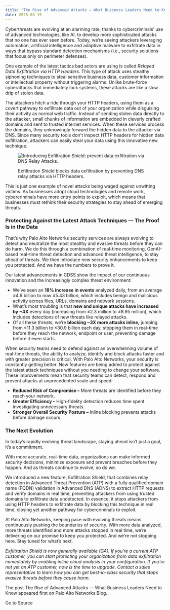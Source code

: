 ```yaml
---
title: "The Rise of Advanced Attacks — What Business Leaders Need to Know"
date: 2025-03-19
---
```


Cyberthreats are evolving at an alarming rate, thanks to cybercriminals’ use of advanced technologies, like AI, to develop more sophisticated attacks that no one has ever seen before. Today, we’re seeing attackers leveraging automation, artificial intelligence and adaptive malware to exfiltrate data in ways that bypass standard detection mechanisms (i.e., security solutions that focus only on perimeter defenses).

One example of the latest tactics bad actors are using is called _Relayed Data Exfiltration via HTTP Headers_. This type of attack uses stealthy siphoning techniques to steal sensitive business data, customer information or intellectual property without triggering alarms. Unlike brute-force cyberattacks that immediately lock systems, these attacks are like a slow drip of stolen data.

The attackers hitch a ride through your HTTP headers, using them as a covert pathway to exfiltrate data out of your organization while disguising their activity as normal web traffic. Instead of sending stolen data directly to the attacker, small chunks of information are embedded in cleverly crafted domains and sent to trusted internet services. When these services process the domains, they unknowingly forward the hidden data to the attacker via DNS. Since many security tools don't inspect HTTP headers for hidden data exfiltration, attackers can easily steal your data using this innovative new technique.

<figure>

![Introducing Exfiltration Shield: prevent data exfiltration via DNS Relay Attacks.](https://www.paloaltonetworks.com/blog/wp-content/uploads/2025/03/word-image-335878-1.png)

<figcaption>

Exfiltration Shield blocks data exfiltration by preventing DNS relay attacks via HTTP headers.

</figcaption>

</figure>

This is just one example of novel attacks being waged against unwitting victims. As businesses adopt cloud technologies and remote work, cybercriminals have more entry points to exploit, which means that businesses must rethink their security strategies to stay ahead of emerging threats.

### **Protecting Against the Latest Attack Techniques — The Proof Is in the Data**

That’s why Palo Alto Networks security services are always evolving to detect and neutralize the most stealthy and evasive threats before they can do harm. We do this through a combination of real-time monitoring, GenAI-based real-time threat detection and advanced threat intelligence, to stay ahead of threats. We then introduce new security enhancements to keep you protected. And we have the numbers to prove it.

Our latest advancements in CDSS show the impact of our continuous innovation and the increasingly complex threat environment:

- We’ve seen an **18% increase in events** analyzed daily, from an average ≤4.6 billion to now ≤5.43 billion, which includes benign and malicious activity across files, URLs, domains and network sessions.
- What’s most troubling is that **new and unique attacks have increased by ~4X** every day (increasing from ≤2.3 million to ≤8.95 million), which includes detections of new threats like relayed attacks.
- Of all these threats, we’re **blocking ~3X more attacks inline,** jumping from ≤11.3 billion to ≤30.9 billion each day, stopping them in real-time before they reach the network, endpoint or user, preventing damage before it even starts.

When security teams need to defend against an overwhelming volume of real-time threats, the ability to analyze, identify and block attacks faster and with greater precision is critical. With Palo Alto Networks, your security is constantly getting better. New features are being added to protect against the latest attack techniques without you needing to change your software. These improvements mean that security teams can detect, respond and prevent attacks at unprecedented scale and speed:

- **Reduced Risk of Compromise –** More threats are identified before they reach your network.
- **Greater Efficiency –** High-fidelity detection reduces time spent investigating unnecessary threats.
- **Stronger Overall Security Posture –** Inline blocking prevents attacks before damage occurs.

### The Next Evolution

In today’s rapidly evolving threat landscape, staying ahead isn’t just a goal, it’s a commitment.

With more accurate, real-time data, organizations can make informed security decisions, minimize exposure and prevent breaches before they happen. And as threats continue to evolve, so do we.

We introduced a new feature, Exfiltration Shield, that combines relay detection in Advanced Threat Prevention (ATP) with a fully qualified domain name (FQDN) validation in Advanced DNS (ADNS) to extract HTTP requests and verify domains in real time, preventing attackers from using trusted domains to exfiltrate data undetected. In essence, it stops attackers from using HTTP headers to exfiltrate data by blocking this technique in real time, closing yet another pathway for cybercriminals to exploit.

At Palo Alto Networks, keeping pace with evolving threats means continuously pushing the boundaries of security. With more data analyzed, more threats identified and more attacks stopped in real time, we’re delivering on our promise to keep you protected. And we’re not stopping here. Stay tuned for what’s next.

_Exfiltration Shield is now generally available (GA). If you’re a current ATP customer, you can start protecting your organization from data exfiltration immediately by_ _enabling inline cloud analysis_ _in your configuration. If you’re not yet an ATP customer, now is the time to upgrade._ _Contact a sales representative_ _to learn how you can get best-in-class security that stops evasive threats before they cause harm._

The post The Rise of Advanced Attacks — What Business Leaders Need to Know appeared first on Palo Alto Networks Blog.

Go to Source
